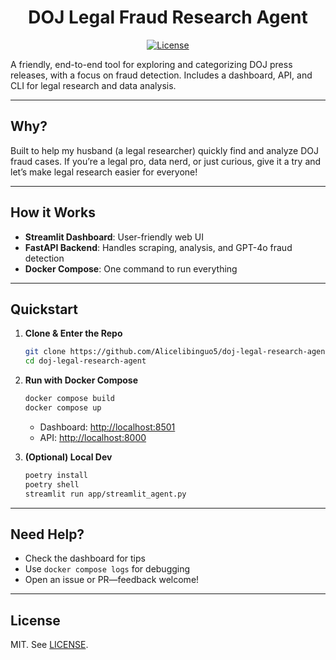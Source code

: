 <div align="center">

# DOJ Legal Fraud Research Agent

[![License](https://img.shields.io/github/license/Alicelibinguo5/doj-case-research-agent)](LICENSE)

</div>

A friendly, end-to-end tool for exploring and categorizing DOJ press releases, with a focus on fraud detection. Includes a dashboard, API, and CLI for legal research and data analysis.

---

## Why?
Built to help my husband (a legal researcher) quickly find and analyze DOJ fraud cases. If you’re a legal pro, data nerd, or just curious, give it a try and let’s make legal research easier for everyone!

---

## How it Works

- **Streamlit Dashboard**: User-friendly web UI
- **FastAPI Backend**: Handles scraping, analysis, and GPT-4o fraud detection
- **Docker Compose**: One command to run everything

---

## Quickstart

1. **Clone & Enter the Repo**
   ```bash
   git clone https://github.com/Alicelibinguo5/doj-legal-research-agent.git
   cd doj-legal-research-agent
   ```
2. **Run with Docker Compose**
   ```bash
   docker compose build
   docker compose up
   ```
   - Dashboard: [http://localhost:8501](http://localhost:8501)
   - API: [http://localhost:8000](http://localhost:8000)

3. **(Optional) Local Dev**
   ```bash
   poetry install
   poetry shell
   streamlit run app/streamlit_agent.py
   ```

---

## Need Help?
- Check the dashboard for tips
- Use `docker compose logs` for debugging
- Open an issue or PR—feedback welcome!

---

## License
MIT. See [LICENSE](LICENSE).
